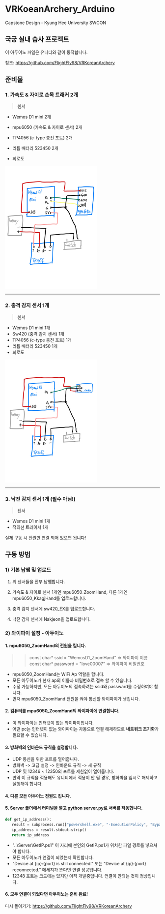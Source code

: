 # VRKoeanArchery_Arduino
Capstone Design - Kyung Hee University SWCON

## 국궁 실내 습사 프로젝트

이 아두이노 파일은 유니티와 같이 동작합니다.

참조: https://github.com/FlightFly98/VRKoreanArchery

## 준비물

### 1. 가속도 & 자이로 손목 트래커 2개

 > **센서**
 - Wemos D1 mini 2개
 - mpu6050 (가속도 & 자이로 센서) 2개
 - TP4056 (c-type 충전 포트) 2개
 - 리튬 배터리 523450 2개

 - 회로도<br>
<img src="./Image/mpu6050.JPG" width = 300 height = 400>

***

### 2. 충격 감지 센서 1개

 > **센서**
 - Wemos D1 mini 1개
 - Sw420 (충격 감지 센서) 1개
 - TP4056 (c-type 충전 포트) 1개
 - 리튬 배터리 523450 1개 
 - 회로도 <br>
 <img src="./Image/sw420.JPG" width = 300 height = 400>

***

### 3. 낙전 감지 센서 1개 (필수 아님!)
 > **센서**
 - Wemos D1 mini 1개
 - 적외선 트레이서 1개

실제 구동 시 전원만 연결 되어 있으면 됩니다!

## 구동 방법

### 1) 기본 납땜 및 업로드

1. 위 센서들을 전부 납땜합니다.

2. 가속도 & 자이로 센서 1개엔 mpu6050_ZoomHand, 다른 1개엔 mpu6050_KkagjHand를 업로드합니다.

3. 충격 감지 센서에 sw420_EX를 업로드합니다.

4. 낙전 감지 센서에 Nakjeon을 업로드합니다.

### 2) 와이파이 설정 - 아두이노

#### 1. mpu6050_ZoomHand의 전원을 킵니다. <br>
>> const char* ssid = "WemosD1_ZoomHand" => 와이파이 이름<br>
  const char* password = "love00007" => 와이파이 비밀번호<br>

- mpu6050_ZoomHand는 WiFi Ap 역할을 합니다.
- 모든 아두이노가 현재 ap의 이름과 비밀번호로 접속 할 수 있습니다.
- 수정 가능하지만, 모든 아두이노의 접속하려는 ssid와 passward를 수정하여야 합니다.
- 먼저 mpu6050_ZoomHand 전원을 켜야 통신할 와이파이가 생깁니다.

#### 2. 컴퓨터를 mpu6050_ZoomHand의 와이파이에 연결합니다.
- 이 와이파이는 인터넷이 없는 와이파이입니다.
- 어떤 pc는 인터넷이 없는 와이파이는 자동으로 연결 해제하므로 **네트워크 초기화**가 필요할 수 있습니다.

#### 3. 방화벽의 인바운드 규칙을 설정합니다.
- UDP 통신을 위한 포트를 열어줍니다.
- 방화벽 -> 고급 설정 -> 인바운드 규칙 -> 새 규칙
- UDP 및 12346 ~ 12350의 포트를 제한없이 열어둡니다.
- 만약 이 규칙을 적용해도 유니티에서 적용이 안 될 경우, 방화벽을 임시로 해제하고 실행해야 합니다.

#### 4. 다른 모든 아두이노 전원도 킵니다.

#### 5. Server 폴더에서 터미널을 열고 python server.py로 서버를 작동합니다.

 ```python
def get_ip_address():
    result = subprocess.run(["powershell.exe", "-ExecutionPolicy", "Bypass", "-File", "..\\Server\\GetIP.ps1"], capture_output=True, text=True)
    ip_address = result.stdout.strip()
    return ip_address
 ```
 - "..\\Server\\GetIP.ps1" 이 자리에 본인의 GetIP.ps1가 위치한 파일 경로를 넣으셔야 합니다.
 - 모든 아두이노가 연결이 되었는지 확인합니다.
 - "Device at {ip}:{port} is still connected." 또는 "Device at {ip}:{port} reconnected." 메세지가 뜬다면 연결 성공입니다.
 - 12348 포트는 코드에는 있지만 아직 개발중입니다. 연결이 안되는 것이 정상입니다.

#### 6. 모두 연결이 되었다면 아두이노는 준비 완료!
 다시 돌아가기: https://github.com/FlightFly98/VRKoreanArchery